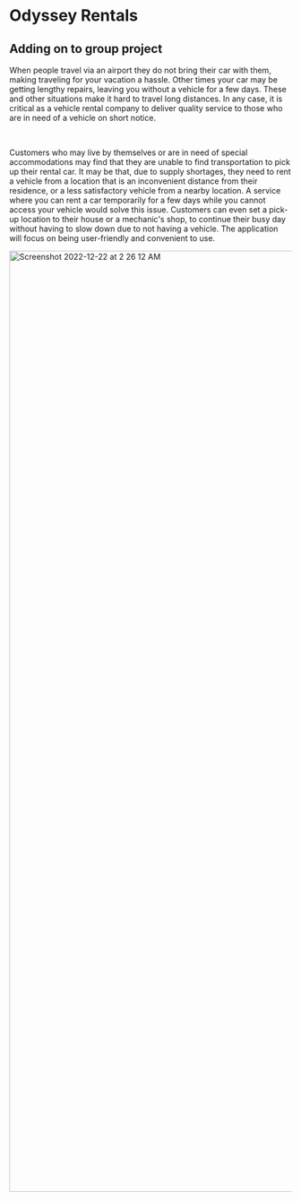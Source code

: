<h1>Odyssey Rentals</h1>
<h2>Adding on to group project</h2>

<p>
When people travel via an airport they do not bring their car with them, making traveling for your vacation a hassle. Other times your car may be getting lengthy repairs, leaving you without a vehicle for a few days. These and other situations make it hard to travel long distances. In any case, it is critical as a vehicle rental company to deliver quality service to those who are in need of a vehicle on short notice.
</p>
<br>
<p>
Customers who may live by themselves or are in need of special accommodations may find that they are unable to find transportation to pick up their rental car. It may be that, due to supply shortages, they need to rent a vehicle from a location that is an inconvenient distance from their residence, or a less satisfactory vehicle from a nearby location. A service where you can rent a car temporarily for a few days while you cannot access your vehicle would solve this issue. Customers can even set a pick-up location to their house or a mechanic's shop, to continue their busy day without having to slow down due to not having a vehicle. The application will focus on being user-friendly and convenient to use.
</p>

<img width="1680" alt="Screenshot 2022-12-22 at 2 26 12 AM" src="https://user-images.githubusercontent.com/102334772/209080294-b3ed8b08-f06d-4a67-a7ce-641681e0019d.png">
